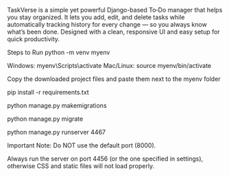TaskVerse is a simple yet powerful Django-based To‑Do manager that helps you stay organized.
It lets you add, edit, and delete tasks while automatically tracking history for every change — so you always know what’s been done.
Designed with a clean, responsive UI and easy setup for quick productivity.

Steps to Run
python -m venv myenv

Windows: myenv\Scripts\activate
Mac/Linux: source myenv/bin/activate

Copy the downloaded project files and paste them next to the myenv folder

pip install -r requirements.txt

python manage.py makemigrations

python manage.py migrate

python manage.py runserver 4467

Important Note:
Do NOT use the default port (8000).

Always run the server on port 4456 (or the one specified in settings), otherwise CSS and static files will not load properly.
